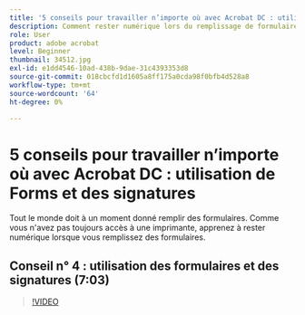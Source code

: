 ```yaml
---
title: '5 conseils pour travailler n’importe où avec Acrobat DC : utilisation de Forms et des signatures'
description: Comment rester numérique lors du remplissage de formulaires
role: User
product: adobe acrobat
level: Beginner
thumbnail: 34512.jpg
exl-id: e1dd4546-10ad-438b-9dae-31c4393353d8
source-git-commit: 018cbcfd1d1605a8ff175a0cda98f0bfb4d528a8
workflow-type: tm+mt
source-wordcount: '64'
ht-degree: 0%

---
```


# 5 conseils pour travailler n’importe où avec Acrobat DC : utilisation de Forms et des signatures

Tout le monde doit à un moment donné remplir des formulaires. Comme vous n&#39;avez pas toujours accès à une imprimante, apprenez à rester numérique lorsque vous remplissez des formulaires.

## Conseil n° 4 : utilisation des formulaires et des signatures (7:03)

>[!VIDEO](https://video.tv.adobe.com/v/34512)
